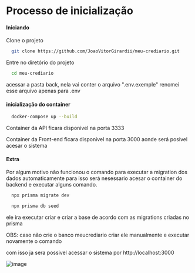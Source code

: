 # Processo de inicialização

#### Iniciando

Clone o projeto

```bash
  git clone https://github.com/JoaoVitorGirardii/meu-crediario.git
```

Entre no diretório do projeto

```bash
  cd meu-crediario
```

acessar a pasta back, nela vai conter o arquivo ".env.exemple"
renomei esse arquivo apenas para .env 

#### inicialização do container

```bash
  docker-compose up --build
```

Container da API ficara disponivel na porta 3333

Container da Front-end ficara disponivel na porta 3000 aonde será posivel acesar o sistema


#### Extra

Por algum motivo não funcionou o comando para executar a migration dos dados automaticamente para isso será nesessario acesar o container do backend e executar alguns comando.

```bash
  npx prisma migrate dev
```

```bash
  npx prisma db seed
```

ele ira executar criar e criar a base de acordo com as migrations criadas no prisma

OBS: caso não crie o banco meucrediario criar ele manualmente e executar novamente o comando


com isso ja sera possivel acessar o sistema por http://localhost:3000

![image](https://github.com/user-attachments/assets/941db926-dccd-4a85-8e21-c501a9477005)
